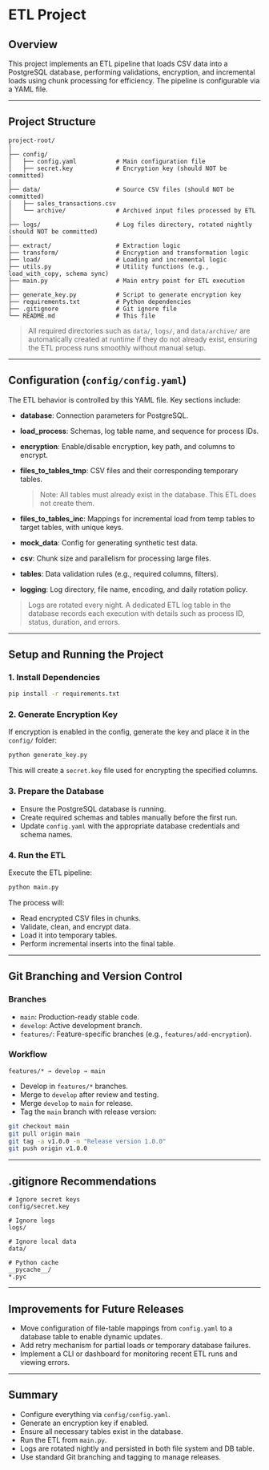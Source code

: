 # ETL Project

## Overview

This project implements an ETL pipeline that loads CSV data into a PostgreSQL database, performing validations, encryption, and incremental loads using chunk processing for efficiency. The pipeline is configurable via a YAML file.

---

## Project Structure

```
project-root/
│
├── config/
│   ├── config.yaml           # Main configuration file
│   ├── secret.key            # Encryption key (should NOT be committed)
│
├── data/                     # Source CSV files (should NOT be committed)
│   ├── sales_transactions.csv
│   └── archive/              # Archived input files processed by ETL
│
├── logs/                     # Log files directory, rotated nightly (should NOT be committed)
│
├── extract/                  # Extraction logic
├── transform/                # Encryption and transformation logic
├── load/                     # Loading and incremental logic
├── utils.py                  # Utility functions (e.g., load_with_copy, schema sync)
├── main.py                   # Main entry point for ETL execution
│
├── generate_key.py           # Script to generate encryption key
├── requirements.txt          # Python dependencies
├── .gitignore                # Git ignore file
└── README.md                 # This file
```

> All required directories such as `data/`, `logs/`, and `data/archive/` are automatically created at runtime if they do not already exist, ensuring the ETL process runs smoothly without manual setup.

---

## Configuration (`config/config.yaml`)

The ETL behavior is controlled by this YAML file. Key sections include:

- **database**: Connection parameters for PostgreSQL.
- **load_process**: Schemas, log table name, and sequence for process IDs.
- **encryption**: Enable/disable encryption, key path, and columns to encrypt.
- **files_to_tables_tmp**: CSV files and their corresponding temporary tables.

  > Note: All tables must already exist in the database. This ETL does not create them.

- **files_to_tables_inc**: Mappings for incremental load from temp tables to target tables, with unique keys.
- **mock_data**: Config for generating synthetic test data.
- **csv**: Chunk size and parallelism for processing large files.
- **tables**: Data validation rules (e.g., required columns, filters).
- **logging**: Log directory, file name, encoding, and daily rotation policy.

> Logs are rotated every night. A dedicated ETL log table in the database records each execution with details such as process ID, status, duration, and errors.

---

## Setup and Running the Project

### 1. Install Dependencies

```bash
pip install -r requirements.txt
```

### 2. Generate Encryption Key

If encryption is enabled in the config, generate the key and place it in the `config/` folder:

```bash
python generate_key.py
```

This will create a `secret.key` file used for encrypting the specified columns.

### 3. Prepare the Database

- Ensure the PostgreSQL database is running.
- Create required schemas and tables manually before the first run.
- Update `config.yaml` with the appropriate database credentials and schema names.

### 4. Run the ETL

Execute the ETL pipeline:

```bash
python main.py
```

The process will:

- Read encrypted CSV files in chunks.
- Validate, clean, and encrypt data.
- Load it into temporary tables.
- Perform incremental inserts into the final table.

---

## Git Branching and Version Control

### Branches

- `main`: Production-ready stable code.
- `develop`: Active development branch.
- `features/`: Feature-specific branches (e.g., `features/add-encryption`).

### Workflow

```
features/* → develop → main
```

- Develop in `features/*` branches.
- Merge to `develop` after review and testing.
- Merge `develop` to `main` for release.
- Tag the `main` branch with release version:

```bash
git checkout main
git pull origin main
git tag -a v1.0.0 -m "Release version 1.0.0"
git push origin v1.0.0
```

---

## .gitignore Recommendations

```
# Ignore secret keys
config/secret.key

# Ignore logs
logs/

# Ignore local data
data/

# Python cache
__pycache__/
*.pyc
```

---

## Improvements for Future Releases

- Move configuration of file-table mappings from `config.yaml` to a database table to enable dynamic updates.
- Add retry mechanism for partial loads or temporary database failures.
- Implement a CLI or dashboard for monitoring recent ETL runs and viewing errors.

---

## Summary

- Configure everything via `config/config.yaml`.
- Generate an encryption key if enabled.
- Ensure all necessary tables exist in the database.
- Run the ETL from `main.py`.
- Logs are rotated nightly and persisted in both file system and DB table.
- Use standard Git branching and tagging to manage releases.
